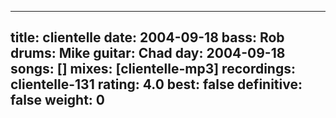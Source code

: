 
---
title: clientelle
date: 2004-09-18
bass:	Rob
drums:	Mike
guitar:	Chad
day: 2004-09-18
songs: []
mixes: [clientelle-mp3]
recordings: clientelle-131
rating: 4.0
best: false
definitive: false
weight: 0
---
